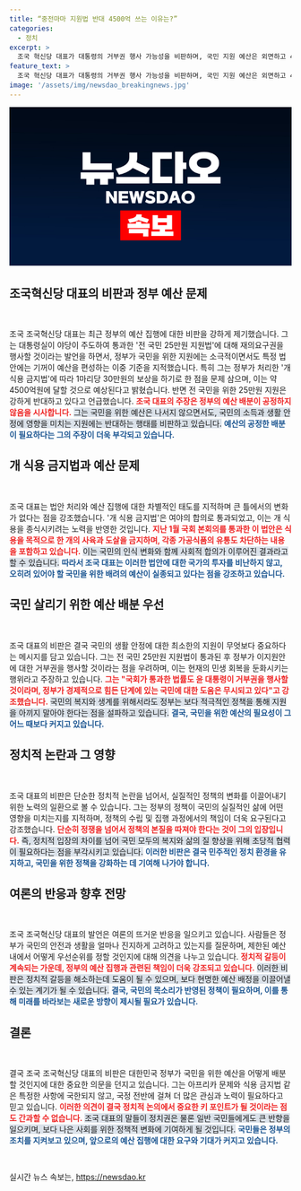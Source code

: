 ```yaml
---
title: “중전마마 지원법 반대 4500억 쓰는 이유는?”
categories:
  - 정치
excerpt: >
  조국 혁신당 대표가 대통령의 거부권 행사 가능성을 비판하며, 국민 지원 예산은 외면하고 4500억 원이 소요되는 개 식용 금지법만 반기는 윤석열 정권을 강하게 질타했다. 국민을 위한 예산은 쓰지 않으면서 중전마마의 관심사에는 기꺼이 지출하는 모습이 논란을 일으키고 있다.
feature_text: >
  조국 혁신당 대표가 대통령의 거부권 행사 가능성을 비판하며, 국민 지원 예산은 외면하고 4500억 원이 소요되는 개 식용 금지법만 반기는 윤석열 정권을 강하게 질타했다. 국민을 위한 예산은 쓰지 않으면서 중전마마의 관심사에는 기꺼이 지출하는 모습이 논란을 일으키고 있다.
image: '/assets/img/newsdao_breakingnews.jpg'
---
```


<p><img src="/assets/img/newsdao_breakingnews.jpg" alt="flaretime 속보" /></p>

<h2>조국혁신당 대표의 비판과 정부 예산 문제</h2>

<p data-ke-size="size16">&nbsp;</p>

<p data-ke-size="size16">조국 조국혁신당 대표는 최근 정부의 예산 집행에 대한 비판을 강하게 제기했습니다. 그는 대통령실이 야당이 주도하여 통과한 '전 국민 25만원 지원법'에 대해 재의요구권을 행사할 것이라는 발언을 하면서, 정부가 국민을 위한 지원에는 소극적이면서도 특정 법안에는 기꺼이 예산을 편성하는 이중 기준을 지적했습니다. 특히 그는 정부가 처리한 '개 식용 금지법'에 따라 1마리당 30만원의 보상을 하기로 한 점을 문제 삼으며, 이는 약 4500억원에 달할 것으로 예상된다고 밝혔습니다. 반면 전 국민을 위한 25만원 지원은 강하게 반대하고 있다고 언급했습니다. <b><span style="color: #ee2323;">조국 대표의 주장은 정부의 예산 배분이 공정하지 않음을 시사합니다.</span></b> <span style="background-color: #21538527;">그는 국민을 위한 예산은 나서지 않으면서도, 국민의 소득과 생활 안정에 영향을 미치는 지원에는 반대하는 행태를 비판하고 있습니다.</span> <b><span style="color: #1a5490;">예산의 공정한 배분이 필요하다는 그의 주장이 더욱 부각되고 있습니다.</span></b></p>

<h2>개 식용 금지법과 예산 문제</h2>

<p data-ke-size="size16">&nbsp;</p>

<p data-ke-size="size16">조국 대표는 법안 처리와 예산 집행에 대한 차별적인 태도를 지적하며 큰 틀에서의 변화가 없다는 점을 강조했습니다. '개 식용 금지법'은 여야의 합의로 통과되었고, 이는 개 식용을 종식시키려는 노력을 반영한 것입니다. <b><span style="color: #ee2323;">지난 1월 국회 본회의를 통과한 이 법안은 식용을 목적으로 한 개의 사육과 도살을 금지하며, 각종 가공식품의 유통도 차단하는 내용을 포함하고 있습니다.</span></b> <span style="background-color: #21538527;">이는 국민의 인식 변화와 함께 사회적 합의가 이루어진 결과라고 할 수 있습니다.</span> <b><span style="color: #1a5490;">따라서 조국 대표는 이러한 법안에 대한 국가의 투자를 비난하지 않고, 오히려 있어야 할 국민을 위한 배려의 예산이 실종되고 있다는 점을 강조하고 있습니다.</span></b></p>

<h2>국민 살리기 위한 예산 배분 우선</h2>

<p data-ke-size="size16">&nbsp;</p>

<p data-ke-size="size16">조국 대표의 비판은 결국 국민의 생활 안정에 대한 최소한의 지원이 무엇보다 중요하다는 메시지를 담고 있습니다. 그는 전 국민 25만원 지원법이 통과된 후 정부가 이지원안에 대한 거부권을 행사할 것이라는 점을 우려하며, 이는 현재의 민생 회복을 둔화시키는 행위라고 주장하고 있습니다. <b><span style="color: #ee2323;">그는 "국회가 통과한 법률도 윤 대통령이 거부권을 행사할 것이라며, 정부가 경제적으로 힘든 단계에 있는 국민에 대한 도움은 무시되고 있다"고 강조했습니다.</span></b> <span style="background-color: #21538527;">국민의 복지와 생계를 위해서라도 정부는 보다 적극적인 정책을 통해 지원을 아끼지 말아야 한다는 점을 설파하고 있습니다.</span> <b><span style="color: #1a5490;">결국, 국민을 위한 예산의 필요성이 그 어느 때보다 커지고 있습니다.</span></b></p>

<h2>정치적 논란과 그 영향</h2>

<p data-ke-size="size16">&nbsp;</p>

<p data-ke-size="size16">조국 대표의 비판은 단순한 정치적 논란을 넘어서, 실질적인 정책의 변화를 이끌어내기 위한 노력의 일환으로 볼 수 있습니다. 그는 정부의 정책이 국민의 실질적인 삶에 어떤 영향을 미치는지를 지적하며, 정책의 수립 및 집행 과정에서의 책임이 더욱 요구된다고 강조했습니다. <b><span style="color: #ee2323;">단순히 정쟁을 넘어서 정책의 본질을 따져야 한다는 것이 그의 입장입니다.</span></b> <span style="background-color: #21538527;">즉, 정치적 입장의 차이를 넘어 국민 모두의 복지와 삶의 질 향상을 위해 초당적 협력이 필요하다는 점을 부각시키고 있습니다.</span> <b><span style="color: #1a5490;">이러한 비판은 결국 민주적인 정치 환경을 유지하고, 국민을 위한 정책을 강화하는 데 기여해 나가야 합니다.</span></b></p>

<h2>여론의 반응과 향후 전망</h2>

<p data-ke-size="size16">&nbsp;</p>

<p data-ke-size="size16">조국 조국혁신당 대표의 발언은 여론의 뜨거운 반응을 일으키고 있습니다. 사람들은 정부가 국민의 안전과 생활을 얼마나 진지하게 고려하고 있는지를 질문하며, 제한된 예산 내에서 어떻게 우선순위를 정할 것인지에 대해 의견을 나누고 있습니다. <b><span style="color: #ee2323;">정치적 갈등이 계속되는 가운데, 정부의 예산 집행과 관련된 책임이 더욱 강조되고 있습니다.</span></b> <span style="background-color: #21538527;">이러한 비판은 정치적 갈등을 해소하는데 도움이 될 수 있으며, 보다 현명한 예산 배정을 이끌어낼 수 있는 계기가 될 수 있습니다.</span> <b><span style="color: #1a5490;">결국, 국민의 목소리가 반영된 정책이 필요하며, 이를 통해 미래를 바라보는 새로운 방향이 제시될 필요가 있습니다.</span></b></p>

<h2>결론</h2>

<p data-ke-size="size16">&nbsp;</p>

<p data-ke-size="size16">결국 조국 조국혁신당 대표의 비판은 대한민국 정부가 국민을 위한 예산을 어떻게 배분할 것인지에 대한 중요한 의문을 던지고 있습니다. 그는 아프리카 문제와 식용 금지법 같은 특정한 사항에 국한되지 않고, 국정 전반에 걸쳐 더 많은 관심과 노력이 필요하다고 믿고 있습니다. <b><span style="color: #ee2323;">이러한 의견이 결국 정치적 논의에서 중요한 키 포인트가 될 것이라는 점도 간과할 수 없습니다.</span></b> <span style="background-color: #21538527;">조국 대표의 말들이 정치권은 물론 일반 국민들에게도 큰 반향을 일으키며, 보다 나은 사회를 위한 정책적 변화에 기여하게 될 것입니다.</span> <b><span style="color: #1a5490;">국민들은 정부의 조치를 지켜보고 있으며, 앞으로의 예산 집행에 대한 요구와 기대가 커지고 있습니다.</span></b></p>

<p data-ke-size="size16">&nbsp;</p>
실시간 뉴스 속보는, <a href="https://newsdao.kr" rel="dofollow">https://newsdao.kr</a>



